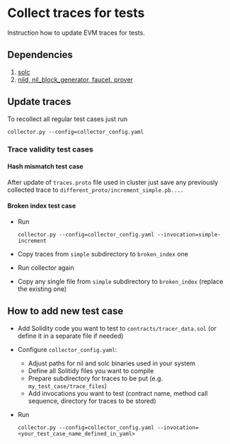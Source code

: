 # Collect traces for tests
Instruction how to update EVM traces for tests.

## Dependencies
1. [solc](https://github.com/ethereum/solidity)
2. [nild, nil_block_generator, faucet, prover](https://github.com/NilFoundation/nil)

## Update traces

To recollect all regular test cases just run

```collector.py --config=collector_config.yaml```

### Trace validity test cases

#### Hash mismatch test case
After update of `traces.proto` file used in cluster just save any previously collected trace to `different_proto/increment_simple.pb....`

#### Broken index test case
- Run

  ```collector.py --config=collector_config.yaml --invocation=simple-increment```
- Copy traces from `simple` subdirectory to `broken_index` one
- Run collector again
- Copy any single file from `simple` subdirectory to `broken_index` (replace the existing one)


## How to add new test case
- Add Solidity code you want to test to `contracts/tracer_data.sol` (or define it in a separate file if needed)
- Configure `collector_config.yaml`:
  - Adjust paths for nil and solc binaries used in your system
  - Define all Solitidy files you want to compile
  - Prepare subdirectory for traces to be put (e.g. `my_test_case/trace_files`)
  - Add invocations you want to test (contract name, method call sequence, directory for traces to be stored)
- Run

  ```collector.py --config=collector_config.yaml --invocation=<your_test_case_name_defined_in_yaml>```
